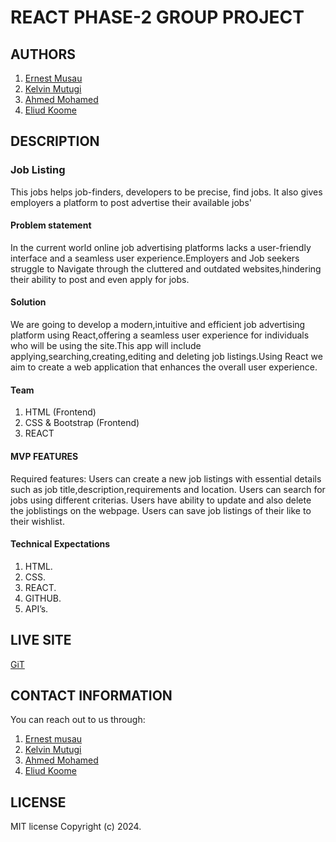 # REACT PHASE-2 GROUP PROJECT

## AUTHORS
1. [Ernest Musau](https://github.com/ernestmusau)
1. [Kelvin Mutugi](https://github.com/kelvindev1)
1. [Ahmed Mohamed](https://github.com/AHMEDHANSHI)
1. [Eliud Koome](https://github.com/kamusarihanshi)
## DESCRIPTION
### Job Listing
This jobs helps job-finders, developers to be precise, find jobs. It also gives employers a platform to post advertise their available jobs'

#### Problem statement 
In the current world online job advertising platforms lacks a user-friendly interface and a seamless user experience.Employers and Job seekers struggle to Navigate through the cluttered and outdated websites,hindering their ability to post and even apply for jobs.

#### Solution
We are going to develop a modern,intuitive and efficient job advertising platform using React,offering a seamless user experience for individuals who will be using the site.This app will include applying,searching,creating,editing  and deleting job listings.Using React we aim to create a web application that enhances the overall user experience.

#### Team
1. HTML (Frontend)
1. CSS & Bootstrap (Frontend)
1. REACT

#### MVP FEATURES 
Required features:
Users can create a new job listings with essential details such as job title,description,requirements and location.
Users can search for jobs using different criterias.
Users have ability to update and also delete the joblistings on the webpage.
Users can save  job listings of their like to their wishlist.
#### Technical Expectations
1. HTML.
1. CSS.
1. REACT.
1. GITHUB.
1. API’s.


## LIVE SITE
[GiT](https://github.com/kelvindev1/reactphase2project.git)


## CONTACT INFORMATION
You can reach out to us through:
1. [Ernest musau](https://github.com/ernestmusau)
1. [Kelvin Mutugi](https://github.com/kelvindev1)
1. [Ahmed Mohamed](https://github.com/AHMEDHANSHI)
1.   [Eliud Koome](https://github.com/kamusarihanshi)


## LICENSE
MIT license
Copyright (c) 2024.




